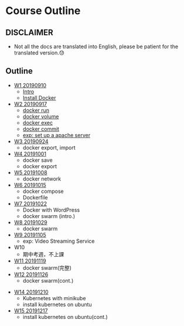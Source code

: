 # Course Outline

## DISCLAIMER

- Not all the docs are translated into English, please be patient for the translated version.😓

<!-- ## Sort by Week -->

## Outline

- [W1 20190910](W1%2020190910/README.md)
  - [Intro](W1%2020190910/README.md#introduction)
  - [Install Docker](W1%2020190910/README.md#docker-installation)
- [W2 20190917](W2%2020190917/README.md)
  - [docker run](W2%2020190917/README.md#docker-run)
  - [docker volume](W2%2020190917/README.md#docker-volume-%e6%8e%9b%e8%bc%89-docker-%e4%b8%ad%e7%9a%84%e8%b3%87%e6%96%99%e5%a4%be%e5%88%b0%e6%9c%ac%e6%a9%9f%e7%ab%af)
  - [docker exec](W2%2020190917/README.md#docker-exec)
  - [docker commit](W2%2020190917/README.md#docker-commit)
  - [exp: set up a apache server](W2%2020190917/README.md#%e5%af%a6%e6%88%b0%e5%af%a6%e9%9a%9b%e6%9e%b6%e8%a8%ad%e4%b8%80%e5%80%8b-apache-server)
- [W3 20190924](W3%2020190924/README.md)
  - docker export, import
- [W4 20191001](W4%2020191001/README.md)
  - docker save
  - docker export
- [W5 20191008](W5%2020191008/README.md)
  - docker network
- [W6 20191015](W6%2020191015/README.md)
  - docker compose
  - Dockerfile
- [W7 20191022](W7%2020191022/README.md)
  - Docker with WordPress
  - docker swarm (intro.)
- [W8 20191029](W8%2020191029/README.md)
  - docker swarm
- [W9 20191105](W9%2020191105/README.md)
  - exp: Video Streaming Service
- W10
  - 期中考週，不上課
- [W11 20191119](W11%2020191119/README.md)
  - docker swarm(完整)
- [W12 20191126](W12%2020191126/README.md)
  - docker swarm(cont.)
<!-- - [W13 20191203](W13%2020191203/README.md)
  - 返台找教授 -->
- [W14 20191210](W14%2020191210/README.md)
  - Kubernetes with minikube
  - install kubernetes on ubuntu
- [W15 20191217](W15%2020191217/README.md)
  - install kubernetes on ubuntu(cont.)
<!-- - [W16 20191224](W16%2020191224/README.md)
  - unknown -->

<!-- ## Sort by Topic -->

